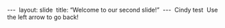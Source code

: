--- 
layout: slide  
title: “Welcome to our second slide!”  
---  
Cindy test  
Use the left arrow to go back! 
